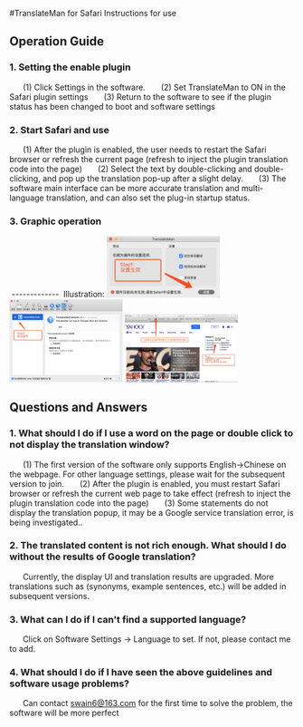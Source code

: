 #TranslateMan for Safari Instructions for use

## Operation Guide

### 1. Setting the enable plugin
      (1) Click Settings in the software.
      (2) Set TranslateMan to ON in the Safari plugin settings
      (3) Return to the software to see if the plugin status has been changed to boot and software settings


### 2. Start Safari and use
      (1) After the plugin is enabled, the user needs to restart the Safari browser or refresh the current page (refresh to inject the plugin translation code into the page)
      (2) Select the text by double-clicking and double-clicking, and pop up the translation pop-up after a slight delay.
      (3) The software main interface can be more accurate translation and multi-language translation, and can also set the plug-in startup status.

### 3. Graphic operation
 -------------
 Illustration:
<img src="step_1.jpg" alt="1.Set the plugin to take effect" width="200" />
<img src="step_2.jpg" alt="2. Launch plugin" width="200" />
<img src="step_3.jpg" alt="3. Refresh the current page to make the plugin effective" width="200" />

## Questions and Answers

### 1. What should I do if I use a word on the page or double click to not display the translation window?
      (1) The first version of the software only supports English->Chinese on the webpage. For other language settings, please wait for the subsequent version to join.
      (2) After the plugin is enabled, you must restart Safari browser or refresh the current web page to take effect (refresh to inject the plugin translation code into the page)
      (3) Some statements do not display the translation popup, it may be a Google service translation error, is being investigated..

### 2. The translated content is not rich enough. What should I do without the results of Google translation?
      Currently, the display UI and translation results are upgraded. More translations such as (synonyms, example sentences, etc.) will be added in subsequent versions.

### 3. What can I do if I can't find a supported language?

      Click on Software Settings -> Language to set. If not, please contact me to add.
   
### 4. What should I do if I have seen the above guidelines and software usage problems?
      Can contact swain6@163.com for the first time to solve the problem, the software will be more perfect